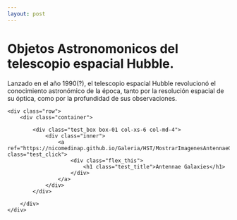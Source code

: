 ```yaml
---
layout: post
--- 
```


<html lang="es">
<head>
	<meta charset="utf-8">
	<meta name="description" content="Composiciones">
	<meta name="keywords" content="HTML5">
	<title>Galeria de fotos </title>

<!-- Local -->
<!-- <link rel="stylesheet" href="/Users/nicomedinap/Documents/GitHub/nicomedinap.github.io/public/css/galeria.css"> -->

<!-- Publico -->
<link rel="stylesheet" href="/public/css/HST.css"> 

</head>


<h1 class="page_title">Objetos Astronomonicos del telescopio espacial Hubble.</h1>

<p> Lanzado en el año 1990(?), el telescopio espacial Hubble revolucionó el conocimiento astronómico de la época, tanto por la resolución espacial de su óptica, como por la profundidad de sus observaciones.</p>

<body>

    <div class="row">
        <div class="container">

            <div class="test_box box-01 col-xs-6 col-md-4">
                <div class="inner">
                    <a ref="https://nicomedinap.github.io/Galeria/HST/MostrarImagenesAntennaeGalaxies.html" class="test_click">
                        <div class="flex_this">
                            <h1 class="test_title">Antennae Galaxies</h1>
                        </div>
                    </a>
                </div>
            </div>
            
<!--            <div class="test_box box-02 col-xs-6 col-md-4">
                <div class="inner">
                    <a href="#" class="test_click">
                        <div class="flex_this">
                            <h1 class="test_title">NGC3132</h1>
                            
                        </div>
                    </a>
                </div>
            </div>
            <div class="test_box box-03 col-xs-6 col-md-4">
                <div class="inner">
                    <a href="#" class="test_click">
                        <div class="flex_this">
                            <h1 class="test_title">M16</h1>
                            
                        </div>
                    </a>
                </div>
            </div>
            <div class="test_box box-04 col-xs-6 col-md-4">
                <div class="inner">
                    <a href="#" class="test_click">
                        <div class="flex_this">
                            <h1 class="test_title">La Tarantula</h1>
                            
                        </div>
                    </a>
                </div>
            </div>
            <div class="test_box box-05 col-xs-6 col-md-4">
                <div class="inner">
                    <a href="#" class="test_click">
                        <div class="flex_this">
                            <h1 class="test_title">Title</h1>
                            
                        </div>
                    </a>
                </div>
            </div>
            <div class="test_box box-06 col-xs-6 col-md-4">
                <div class="inner">
                    <a href="#" class="test_click">
                        <div class="flex_this">
                            <h1 class="test_title">Title</h1>
                            
                        </div>
                    </a>
                </div>
            </div>
-->

        </div>
    </div>

</body>
</html>